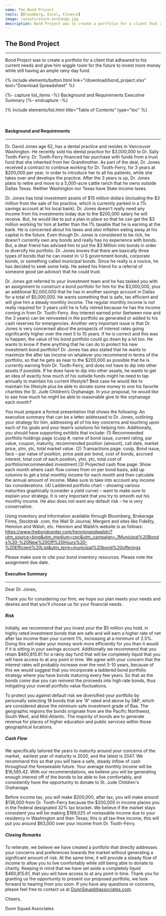 ```yaml
---
name: The Bond Project
tools: [Bloomberg, Excel, Finance]
image: /assets/stock-exchange.jpg
description: Bond Project was to create a portfolio for a client that adheared to his current needs and give him wiggle room for the future to invest more money while still having an ample rainy day fund.
---
```


## The Bond Project

---

Bond Project was to create a portfolio for a client that adheared to his current needs and give him wiggle room for the future to invest more money while still having an ample rainy day fund.

<p class="text-center">{% include elements/button.html link="/download/bond_project.xlsx" text="Download Spreadsheet" %} </p>

{%- capture list_items -%}
Background and Requirements
Executive Summary
{%- endcapture -%}

{% include elements/list.html title="Table of Contents" type="toc" %}

<br>

#### Background and Requirements

---

Dr. David Jones age 62, has a dental practice and resides in Vancouver Washington. He recently sold his dental practice for $3,000,000 to Dr. Sally Tooth-Ferry. Dr. Tooth-Ferry financed her purchase with funds from a trust fund that she inherited from her Grandmother. As part of the deal, Dr. Jones received a contract to continue working for Dr. Tooth-Ferry, for 3 years at $200,000 per year, in order to introduce her to all his patients, while she takes over and develops the practice. After the 3 years is up, Dr. Jones plans to retire and move to a 5,000-acre cattle ranch that he owns outside Dallas Texas. Neither Washington nor Texas have State income taxes.

Dr. Jones has total investment assets of $15 million dollars (including the $3 million from the sale of his practice, which is currently parked in a 1% savings account at his local bank). Dr. Jones doesn’t really need any income from his investments today due to the $200,000 salary he will receive. But, he would like to put a plan in place so that he can get the $3 million working for him at better than the 1% taxable that he is earning at the bank. He is concerned about his taxes and also inflation eating away at his capital in the future. Even though Dr. Jones is considered to be rich, he doesn’t currently own any bonds and really has no experience with bonds. But, a dear friend has advised him to put the $3 Million into bonds in order to diversify his portfolio. Dr. Jones knows that there are basically three types of bonds that he can invest in: U S government bonds, corporate bonds, or something called municipal bonds. Since he really is a novice, he has decided to seek some help. He asked his friend for a referral of someone good (an advisor) that he could trust.

Dr. Jones got referred to your Investment team and he has tasked you with an assignment to construct a bond portfolio for him for the $3,000,000, plus an additional $2,000,000 that he has in another savings account in Dallas for a total of $5,000,000. He wants something that is safe, tax efficient and will give him a steady monthly income. The regular monthly income is not really required for 3 years until he is fully retired because he has the income coming in from Dr. Tooth-Ferry. Any interest earned prior (between now and the 3 years) can be reinvested in the portfolio as generated or added to his cash reserves for emergencies.  Another very important issue is that Dr. Jones is very concerned about the prospects of interest rates going significantly higher over the next 5 to 10 years. If he is correct and this was to happen, the value of his bond portfolio could go down by a lot too. He wants to know if there anything that he can do to protect his new investment bond portfolio?  Dr. Jones has also stated that he wants to maximize the after tax income on whatever you recommend in terms of the portfolio, so that he gets as near to the $200,000 as possible that he is currently earning from Dr. Tooth-Ferry, and does not have to dip into other assets if possible. If he does have to dip into other assets, he wants to get an idea of exactly how much of his outside funds might he need to tap annually to maintain his current lifestyle? Best case he would like to maintain his lifestyle plus be able to donate some money to one his favorite charities the St. Jude Children’s Orphanage. In your proposal, he would like to see how much he might be able to reasonable give to the orphanage each month? 

You must prepare a formal presentation that shows the following: An executive summary that can be a letter addressed to Dr. Jones, outlining your strategy for him, addressing all of his  key concerns and touching upon each of his goals and your team’s solutions for helping him. Additionally, you should have supporting exhibits that include: (1) Recommended portfolio holdings page (cusip #, name of bond issue, current rating, par value, coupon, maturity, recommended position (amount), call date, market price, ytm, ytc, total market value. (2) Transactions page: cusip, Bond issue, face – par value of position, price paid per bond, cost of bonds, accrued interest, total cost of each position, ytm, ytc, total cost of portfolio/recommended investment.(3) Projected cash flow page: Show each month where cash flow comes from on per bond basis, add up columns to get a total monthly income for each month and then calculate the annual amount of income. Make sure to take into account any income tax considerations. (4) Laddered portfolio chart – showing various maturities graphically (consider a yield curve) – want to make sure to explain your strategy.  It is very important that you try to smooth out his monthly income. He also does not want any default risk – he is very conservative.

Using inventory and Information available through Bloomberg, Brokerage Firms, Stocktrak .com, the Wall St Journal, Mergent and sites like Fidelity, Hennion and Walsh, etc. Hennion and Walsh’s website is as follows:
 <a href="https://www.thebondcenter.com/hennionandwalsh/?utm_source=bing&utm_medium=cpc&utm_campaign=_1Municipal%20Bonds%20-%20New%20Off%20Hours%20-%20Efficient%20List&utm_term=municipal%20bond%20offerings   ">https://www.thebondcenter.com/hennionandwalsh/?utm_source=bing&utm_medium=cpc&utm_campaign=_1Municipal%20Bonds%20-%20New%20Off%20Hours%20-%20Efficient%20List&utm_term=municipal%20bond%20offerings   </a> 


Please make sure to cite your bond inventory resources. Please note the assignment due date.

#### Executive Summary

---

Dear Dr. Jones, 

Thank you for considering our firm, we hope our plan meets your needs and desires and that you’ll choose us for your financial needs.

##### Risk

Initially, we recommend that you invest your the $5 million you hold, in highly rated investment bonds that are safe and will earn a higher rate of net after tax income than your current 1%, increasing at a minimum of 2.5%. Doing this will make your money work more efficiently for you than it would if it is sitting in your savings account. Additionally we recommend that you retain $460,815.61 for a rainy day fund that will be completely liquid that you will have access to at any point in time. We agree with your concern that the interest rates will probably increase over the next 5-10 years, because of this we would suggest that you incorporate a laddered bond portfolio strategy where you have bonds maturing every few years. So that as the bonds come due you can reinvest the proceeds into high rate bonds, thus mitigating your overall portfolio value fluctuations.

To protect you against default risk we diversified your portfolio by personally selecting 18 bonds that are “A” rated and above by S&P, which are considered above the minimum safe investment grade of Baa. The geographic regions the bonds originate from are the Pacific Northwest, South West, and Mid-Atlantic. The majority of bonds are to generate revenue for places of higher education and public services within those geographical locations.

##### Cash Flow

We specifically tailored the years to maturity around your concerns of the market,  earliest year of maturity is 2020, and the latest is 2047. We recommend this so that you will have a safe, steady inflow of cash throughout the foreseeable future. Your average monthly income will be $16,585.42. With our recommendations, we believe you will be generating enough interest off of the bonds to be able to live comfortably, and consistently have the opportunity to donate to St. Jude Children's Orphanage.

Before income tax, you will make $200,000, after tax, you will make around $136,000 from Dr. Tooth-Ferry because the $200,000 in income places you in the Federal designated 32% tax bracket. We believe if the market stays consistent you will be making $199,025 of nontaxable income due to your residency in Washington and then Texas; this is all tax-free income, this will put you around $63,000 over your income from Dr. Tooth-Ferry.

##### Closing Remarks

To reiterate, we believe we have created a portfolio that directly addresses your concerns and preferences towards the market without generating a significant amount of risk. At the same time, it will provide a steady flow of income to allow you to live comfortably while still being able to donate to charity. Keeping in mind that we have set aside a completely liquid $460,815.61, that you will have access to at any point in time. Thank you for granting us the opportunity to present our proposed portfolio, we look forward to hearing from you soon. If you have any questions or concerns, please feel free to contact us at DunnSquad@associates.com.


Cheers,

Dunn Squad Associates